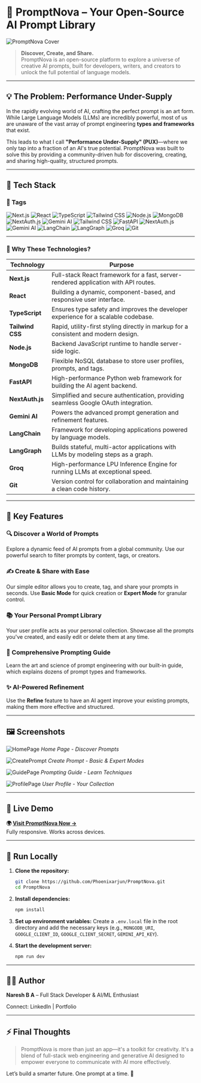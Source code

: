 # 🚀 PromptNova – Your Open-Source AI Prompt Library

![PromptNova Cover](placeholder-for-cover-image.png)

> **Discover, Create, and Share.**  
> PromptNova is an open-source platform to explore a universe of creative AI prompts, built for developers, writers, and creators to unlock the full potential of language models.

---

## 💡 The Problem: Performance Under-Supply

In the rapidly evolving world of AI, crafting the perfect prompt is an art form. While Large Language Models (LLMs) are incredibly powerful, most of us are unaware of the vast array of prompt engineering **types and frameworks** that exist.

This leads to what I call **"Performance Under-Supply" (PUX)**—where we only tap into a fraction of an AI's true potential. PromptNova was built to solve this by providing a community-driven hub for discovering, creating, and sharing high-quality, structured prompts.

---

## 🚀 Tech Stack

### 🔖 Tags

![Next.js](https://img.shields.io/badge/Next.js-000000?style=for-the-badge&logo=next.js&logoColor=white)
![React](https://img.shields.io/badge/React-20232A?style=for-the-badge&logo=react&logoColor=61DAFB)
![TypeScript](https://img.shields.io/badge/TypeScript-3178C6?style=for-the-badge&logo=typescript&logoColor=white)
![Tailwind CSS](https://img.shields.io/badge/Tailwind_CSS-38B2AC?style=for-the-badge&logo=tailwind-css&logoColor=white)
![Node.js](https://img.shields.io/badge/Node.js-339933?style=for-the-badge&logo=node.js&logoColor=white)
![MongoDB](https://img.shields.io/badge/MongoDB-4EA94B?style=for-the-badge&logo=mongodb&logoColor=white)
![NextAuth.js](https://img.shields.io/badge/NextAuth.js-000?style=for-the-badge&logo=nextdotjs&logoColor=white)
![Gemini AI](https://img.shields.io/badge/Gemini_AI-4285F4?style=for-the-badge&logo=google&logoColor=white)
![Tailwind CSS](https://img.shields.io/badge/Tailwind_CSS-38B2AC?style=for-the-badge&logo=tailwind-css&logoColor=white)
![FastAPI](https://img.shields.io/badge/FastAPI-009688?style=for-the-badge&logo=fastapi&logoColor=white)
![NextAuth.js](https://img.shields.io/badge/NextAuth.js-000?style=for-the-badge&logo=nextdotjs&logoColor=white)
![Gemini AI](https://img.shields.io/badge/Gemini_AI-4285F4?style=for-the-badge&logo=google&logoColor=white)
![LangChain](https://img.shields.io/badge/LangChain-0052CC?style=for-the-badge)
![LangGraph](https://img.shields.io/badge/LangGraph-0052CC?style=for-the-badge)
![Groq](https://img.shields.io/badge/Groq-F4370A?style=for-the-badge)
![Git](https://img.shields.io/badge/Git-F05032?style=for-the-badge&logo=git&logoColor=white)

---

### 🧠 Why These Technologies?

| Technology | Purpose |
|---|---|
| **Next.js** | Full-stack React framework for a fast, server-rendered application with API routes. |
| **React** | Building a dynamic, component-based, and responsive user interface. |
| **TypeScript** | Ensures type safety and improves the developer experience for a scalable codebase. |
| **Tailwind CSS** | Rapid, utility-first styling directly in markup for a consistent and modern design. |
| **Node.js** | Backend JavaScript runtime to handle server-side logic. |
| **MongoDB** | Flexible NoSQL database to store user profiles, prompts, and tags. |
| **FastAPI** | High-performance Python web framework for building the AI agent backend. |
| **NextAuth.js** | Simplified and secure authentication, providing seamless Google OAuth integration. |
| **Gemini AI** | Powers the advanced prompt generation and refinement features. |
| **LangChain** | Framework for developing applications powered by language models. |
| **LangGraph** | Builds stateful, multi-actor applications with LLMs by modeling steps as a graph. |
| **Groq** | High-performance LPU Inference Engine for running LLMs at exceptional speed. |
| **Git** | Version control for collaboration and maintaining a clean code history. |

---


## 🌟 Key Features

### 🔍 Discover a World of Prompts
Explore a dynamic feed of AI prompts from a global community. Use our powerful search to filter prompts by content, tags, or creators.

### ✍️ Create & Share with Ease
Our simple editor allows you to create, tag, and share your prompts in seconds. Use **Basic Mode** for quick creation or **Expert Mode** for granular control.

### 📚 Your Personal Prompt Library
Your user profile acts as your personal collection. Showcase all the prompts you've created, and easily edit or delete them at any time.

### 📖 Comprehensive Prompting Guide
Learn the art and science of prompt engineering with our built-in guide, which explains dozens of prompt types and frameworks.

### ✨ AI-Powered Refinement
Use the **Refine** feature to have an AI agent improve your existing prompts, making them more effective and structured.

---

## 🖼️ Screenshots

![HomePage](placeholder-for-homepage-image.png)
_Home Page - Discover Prompts_

![CreatePrompt](placeholder-for-create-prompt-image.png)
_Create Prompt - Basic & Expert Modes_

![GuidePage](placeholder-for-guide-image.png)
_Prompting Guide - Learn Techniques_

![ProfilePage](placeholder-for-profile-image.png)
_User Profile - Your Collection_

---

## 🔗 Live Demo

**🌍 [Visit PromptNova Now →](https://promptnova.vercel.app/)**  
Fully responsive. Works across devices.

---

## 🧪 Run Locally

1.  **Clone the repository:**
    ```bash
    git clone https://github.com/Phoenixarjun/PromptNova.git
    cd PromptNova
    ```

2.  **Install dependencies:**
    ```bash
    npm install
    ```

3.  **Set up environment variables:**
    Create a `.env.local` file in the root directory and add the necessary keys (e.g., `MONGODB_URI`, `GOOGLE_CLIENT_ID`, `GOOGLE_CLIENT_SECRET`, `GEMINI_API_KEY`).

4.  **Start the development server:**
    ```bash
    npm run dev
    ```

---

## 🧑‍💻 Author

**Naresh B A** – Full Stack Developer & AI/ML Enthusiast

Connect: LinkedIn | Portfolio

---

## ⚡ Final Thoughts

> PromptNova is more than just an app—it's a toolkit for creativity.
> It's a blend of full-stack web engineering and generative AI designed to empower everyone to communicate with AI more effectively.

Let’s build a smarter future. One prompt at a time. 💪
